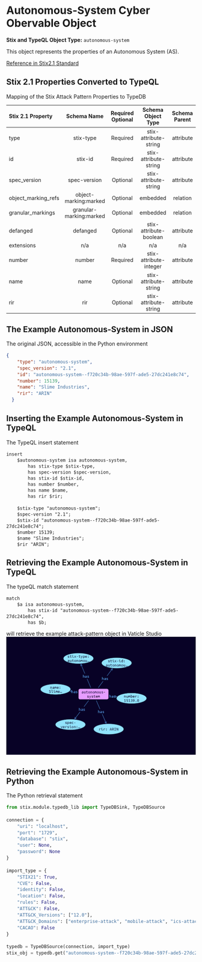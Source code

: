 # Autonomous-System Cyber Obervable Object

**Stix and TypeQL Object Type:**  `autonomous-system`

This object represents the properties of an Autonomous System (AS).

[Reference in Stix2.1 Standard](https://docs.oasis-open.org/cti/stix/v2.1/os/stix-v2.1-os.html#_27gux0aol9e3)
## Stix 2.1 Properties Converted to TypeQL
Mapping of the Stix Attack Pattern Properties to TypeDB

|  Stix 2.1 Property    |           Schema Name             | Required  Optional  |      Schema Object Type | Schema Parent  |
|:--------------------|:--------------------------------:|:------------------:|:------------------------:|:-------------:|
|  type                 |            stix-type              |      Required       |  stix-attribute-string    |   attribute    |
|  id                   |             stix-id               |      Required       |  stix-attribute-string    |   attribute    |
|  spec_version         |           spec-version            |      Optional       |  stix-attribute-string    |   attribute    |
|  object_marking_refs  |      object-marking:marked        |      Optional       |   embedded     |relation |
|  granular_markings    |     granular-marking:marked       |      Optional       |   embedded     |relation |
| defanged |defanged |      Optional       |stix-attribute-boolean |   attribute    |
|  extensions           |               n/a                 |        n/a          |           n/a             |      n/a       |
| number |number |Required |  stix-attribute-integer    |   attribute    |
| name |name |      Optional       |  stix-attribute-string    |   attribute    |
| rir |rir |      Optional       |  stix-attribute-string    |   attribute    |

## The Example Autonomous-System in JSON
The original JSON, accessible in the Python environment
```json
{
    "type": "autonomous-system",  
    "spec_version": "2.1",  
    "id": "autonomous-system--f720c34b-98ae-597f-ade5-27dc241e8c74",  
    "number": 15139,  
    "name": "Slime Industries",  
    "rir": "ARIN"  
  }
```


## Inserting the Example Autonomous-System in TypeQL
The TypeQL insert statement
```typeql
insert 
    $autonomous-system isa autonomous-system,
        has stix-type $stix-type,
        has spec-version $spec-version,
        has stix-id $stix-id,
        has number $number,
        has name $name,
        has rir $rir;
    
    $stix-type "autonomous-system";
    $spec-version "2.1";
    $stix-id "autonomous-system--f720c34b-98ae-597f-ade5-27dc241e8c74";
    $number 15139;
    $name "Slime Industries";
    $rir "ARIN";
```

## Retrieving the Example Autonomous-System in TypeQL
The typeQL match statement

```typeql
match
    $a isa autonomous-system,
        has stix-id "autonomous-system--f720c34b-98ae-597f-ade5-27dc241e8c74",
        has $b;
```


will retrieve the example attack-pattern object in Vaticle Studio
![Autonomous-System Example](./img/autonomous-system.png)

## Retrieving the Example Autonomous-System  in Python
The Python retrieval statement

```python
from stix.module.typedb_lib import TypeDBSink, TypeDBSource

connection = {
    "uri": "localhost",
    "port": "1729",
    "database": "stix",
    "user": None,
    "password": None
}

import_type = {
    "STIX21": True,
    "CVE": False,
    "identity": False,
    "location": False,
    "rules": False,
    "ATT&CK": False,
    "ATT&CK_Versions": ["12.0"],
    "ATT&CK_Domains": ["enterprise-attack", "mobile-attack", "ics-attack"],
    "CACAO": False
}

typedb = TypeDBSource(connection, import_type)
stix_obj = typedb.get("autonomous-system--f720c34b-98ae-597f-ade5-27dc241e8c74")
```

